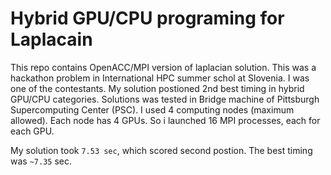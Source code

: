 # Hybrid GPU/CPU programing for Laplacain 

This repo contains OpenACC/MPI version of laplacian solution. This was a hackathon problem in International HPC summer schol at Slovenia. I was one of the contestants. My solution postioned 2nd best timing in hybrid GPU/CPU categories. Solutions was tested in   Bridge machine of Pittsburgh Supercomputing Center (PSC). I used 4 computing nodes (maximum allowed). Each node has 4 GPUs. So i launched 16 MPI processes, each for each GPU. 

My solution took ``7.53 sec``, which  scored second postion. The best timing was ``~7.35``  sec. 
